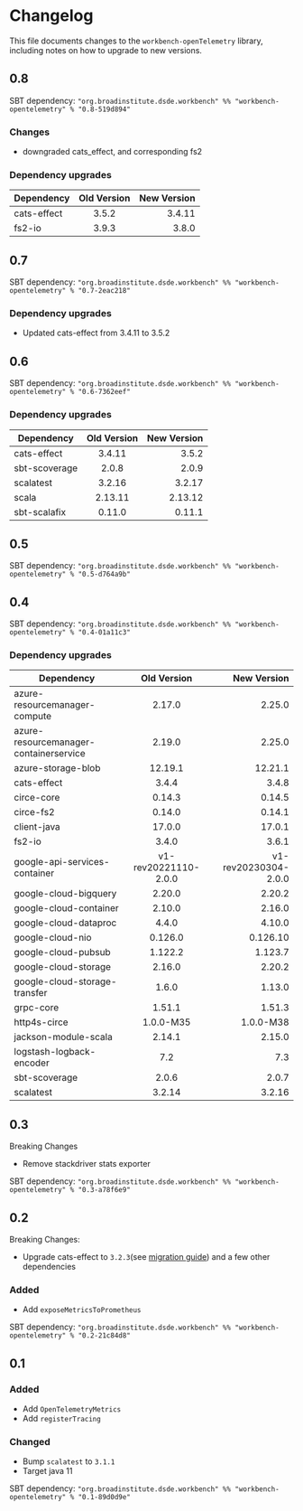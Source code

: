 # Changelog

This file documents changes to the `workbench-openTelemetry` library, including notes on how to upgrade to new versions.

## 0.8

SBT dependency: `"org.broadinstitute.dsde.workbench" %% "workbench-opentelemetry" % "0.8-519d894"`

### Changes
* downgraded cats_effect, and corresponding fs2

### Dependency upgrades
| Dependency                    |     Old Version      |          New Version |
|-------------------------------|:--------------------:|---------------------:|
| cats-effect                   |         3.5.2        |               3.4.11 |
| fs2-io                        |         3.9.3        |                3.8.0 |


## 0.7

SBT dependency: `"org.broadinstitute.dsde.workbench" %% "workbench-opentelemetry" % "0.7-2eac218"`

### Dependency upgrades
- Updated cats-effect from 3.4.11 to 3.5.2

## 0.6

SBT dependency: `"org.broadinstitute.dsde.workbench" %% "workbench-opentelemetry" % "0.6-7362eef"`

### Dependency upgrades
| Dependency   | Old Version | New Version |
|----------|:-----------:|------------:|
| cats-effect |   3.4.11    |       3.5.2 |
| sbt-scoverage                          |    2.0.8    |       2.0.9 |
| scalatest                              |   3.2.16    |      3.2.17 |
| scala       |   2.13.11   |     2.13.12 |
| sbt-scalafix       |   0.11.0    |      0.11.1 |

## 0.5

SBT dependency: `"org.broadinstitute.dsde.workbench" %% "workbench-opentelemetry" % "0.5-d764a9b"`

## 0.4

SBT dependency: `"org.broadinstitute.dsde.workbench" %% "workbench-opentelemetry" % "0.4-01a11c3"`

### Dependency upgrades
| Dependency   |      Old Version      |  New Version |
|----------|:-------------:|------:|
| azure-resourcemanager-compute |  2.17.0 | 2.25.0 |
| azure-resourcemanager-containerservice |  2.19.0 | 2.25.0 |
| azure-storage-blob |  12.19.1 | 12.21.1 |
| cats-effect |  3.4.4 | 3.4.8 |
| circe-core |  0.14.3 | 0.14.5 |
| circe-fs2 |  0.14.0 | 0.14.1 |
| client-java |  17.0.0 | 17.0.1 |
| fs2-io |  3.4.0 | 3.6.1 |
| google-api-services-container |  v1-rev20221110-2.0.0 | v1-rev20230304-2.0.0 |
| google-cloud-bigquery |  2.20.0 | 2.20.2 |
| google-cloud-container |  2.10.0 | 2.16.0 |
| google-cloud-dataproc |  4.4.0 | 4.10.0 |
| google-cloud-nio |  0.126.0 | 0.126.10 |
| google-cloud-pubsub |  1.122.2 | 1.123.7 |
| google-cloud-storage |  2.16.0 | 2.20.2 |
| google-cloud-storage-transfer |  1.6.0 | 1.13.0 |
| grpc-core |  1.51.1 | 1.51.3 |
| http4s-circe |  1.0.0-M35 | 1.0.0-M38 |
| jackson-module-scala |  2.14.1 | 2.15.0 |
| logstash-logback-encoder |  7.2 | 7.3 |
| sbt-scoverage |  2.0.6 | 2.0.7 |
| scalatest |  3.2.14 | 3.2.16 |

## 0.3
Breaking Changes

- Remove stackdriver stats exporter

SBT dependency: `"org.broadinstitute.dsde.workbench" %% "workbench-opentelemetry" % "0.3-a78f6e9"`

## 0.2
Breaking Changes:
- Upgrade cats-effect to `3.2.3`(see [migration guide](https://typelevel.org/cats-effect/docs/migration-guide#run-the-scalafix-migration)) and a few other dependencies

### Added
- Add `exposeMetricsToPrometheus`

SBT dependency: `"org.broadinstitute.dsde.workbench" %% "workbench-opentelemetry" % "0.2-21c84d8"`

## 0.1

### Added
- Add `OpenTelemetryMetrics`
- Add `registerTracing`

### Changed
- Bump `scalatest` to `3.1.1`
- Target java 11

SBT dependency: `"org.broadinstitute.dsde.workbench" %% "workbench-opentelemetry" % "0.1-89d0d9e"`
